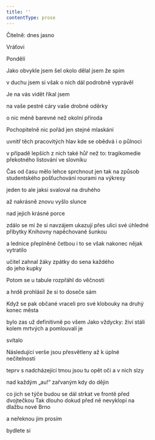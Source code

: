 ```yaml
---
title: ''
contentType: prose
---
```


Čitelně: dnes jasno

Vráťovi

Pondělí

Jako obvykle jsem šel okolo dělal jsem že spím

v duchu jsem si však o nich dál podrobně vyprávěl

Je na vás vidět říkal jsem

na vaše pestré cáry vaše drobné oděrky

o nic méně barevné než okolní příroda

Pochopitelně nic pořád jen stejné mlaskání

uvnitř těch pracovitých hlav kde se obědvá i o půlnoci

v případě lepších z nich také hůř než to: tragikomedie  
překotného listování ve slovníku

Čas od času mělo lehce sprchnout jen tak na způsob  
studentského pošťuchování rourami na výkresy

jeden to ale jaksi svaloval na druhého

až nakrásně znovu vyšlo slunce

nad jejich krásné porce

zdálo se mi že si navzájem ukazují přes ulici své úhledné  
příbytky Knihovny napěchované šunkou

a lednice přeplněné četbou i to se však nakonec nějak  
vytratilo

učitel zahnal žáky zpátky do sena každého  
do jeho kupky

Potom se u tabule rozpřáhl do věčnosti

a hrdě prohlásil že si to doseče sám

Když se pak občané vraceli pro své klobouky na druhý  
konec města

bylo zas už definitivně po všem Jako vždycky: živí stáli  
kolem mrtvých a pomlouvali je

svítalo

Následující verše jsou přesvětleny až k úplné  
nečitelnosti

teprv s nadcházející tmou jsou tu opět oči a v nich slzy

nad každým „au!“ zařvaným kdy do dějin

co jich se týče budou se dál strkat ve frontě před  
dvojtečkou Tak dlouho dokud před ně nevyklopí na  
dlažbu nové Brno

a neřeknou jim prosím

bydlete si
